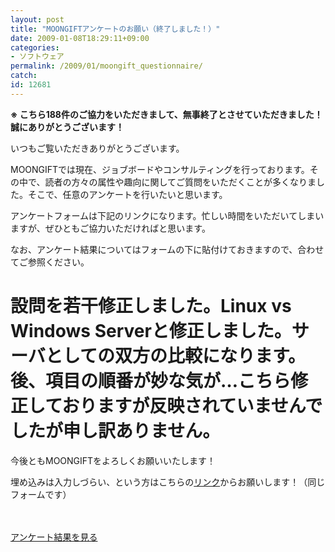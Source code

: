 ```yaml
---
layout: post
title: "MOONGIFTアンケートのお願い（終了しました！）"
date: 2009-01-08T18:29:11+09:00
categories:
- ソフトウェア
permalink: /2009/01/moongift_questionnaire/
catch: 
id: 12681
---
```

 **※ こちら188件のご協力をいただきまして、無事終了とさせていただきました！誠にありがとうございます！**

  

いつもご覧いただきありがとうございます。

  

MOONGIFTでは現在、ジョブボードやコンサルティングを行っております。その中で、読者の方々の属性や趣向に関してご質問をいただくことが多くなりました。そこで、任意のアンケートを行いたいと思います。

  

アンケートフォームは下記のリンクになります。忙しい時間をいただいてしまいますが、ぜひともご協力いただければと思います。

  

なお、アンケート結果についてはフォームの下に貼付けておきますので、合わせてご参照ください。

  

# 設問を若干修正しました。Linux vs Windows Serverと修正しました。サーバとしての双方の比較になります。後、項目の順番が妙な気が…こちら修正しておりますが反映されていませんでしたが申し訳ありません。

  

今後ともMOONGIFTをよろしくお願いいたします！

  
<!--more-->

埋め込みは入力しづらい、という方はこちらの[リンク](http://spreadsheets.google.com/viewform?key=pYwa-xw6ZD66_HN2K6hY4NQ&hl=en)からお願いします！（同じフォームです）

  

　　

  

[アンケート結果を見る](http://spreadsheets.google.com/ccc?key=pYwa-xw6ZD66_HN2K6hY4NQ)

  
